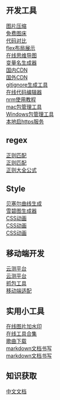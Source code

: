 
## 开发工具

[图片压缩](https://tinypng.com/) <br>
[免费图床](https://imgtu.com/) <br>
[代码对比](https://www.jq22.com/textDifference) <br>
[flex布局展示](https://xluos.github.io/demo/flexbox/) <br>
[在线思维导图](https://www.processon.com/) <br>
[变量名生成器](https://unbug.github.io/codelf/) <br>
[国内CDN](https://www.bootcdn.cn/) <br>
[国外CDN](https://cdn.baomitu.com/) <br>
[gitignore生成工具](https://www.gitignore.io/) <br>
[在线代码编辑器](https://codesandbox.io/) <br>
[nrm使用教程](https://segmentfault.com/a/1190000017419993) <br>
[mac包管理工具](https://sspai.com/post/42924) <br>
[Windows包管理工具](https://sspai.com/post/52496) <br>
[本地启https服务](https://blog.swwind.me/post/certificate) <br>

## regex
[正则匹配](https://regex101.com/) <br>
[正则匹配](https://regexr.com/) <br>
[正则大全公式](https://github.com/any86/any-rule) <br>

## Style
[贝塞尔曲线生成](https://cubic-bezier.com/#.17,.67,.83,.67) <br>
[雪碧图生成器](https://www.toptal.com/developers/css/sprite-generator) <br>
[CSS动画](https://angrytools.com/css/animation/) <br>
[CSS动画](http://cssanimation.io/index.html) <br>
[CSS动画](https://animista.net/) <br>

## 移动端开发
[云测平台](http://cyber.test.jd.com/#/devices) <br>
[云测平台](http://mtc.baidu.com/tinypace/mobileCloudy/?from=DaoHang) <br>
[抓包工具](https://wproxy.org/whistle/) <br>
[移动端适配](https://cassieran.github.io/you-should-know-more-if-you-being-a-webapp-developer/) <br>


## 实用小工具
[在线图片加水印](http://wm.94275.cn/#/) <br>
[在线工具合集](https://tool.lu/) <br>
[歌曲下载](http://www.gequdaquan.net/gqss/) <br>
[markdown文档书写](https://github.com/mdnice/markdown-nice) <br>
[markdown文档书写](https://www.typora.io) <br>


## 知识获取
[中文文档](https://www.docschina.org) <br>

